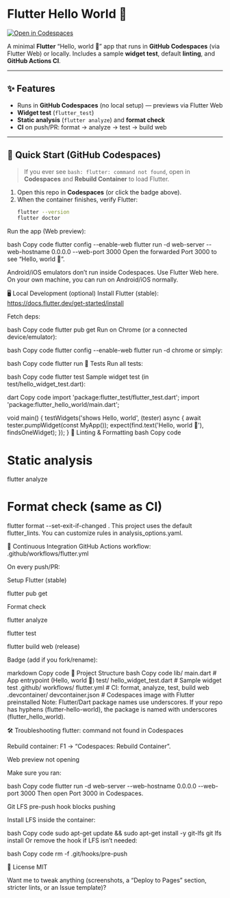 # Flutter Hello World 👋

[![Open in Codespaces](https://img.shields.io/badge/Open%20in-Codespaces-24292e?logo=github)](https://codespaces.new/ahsenelmas/flutter-hello-world)

A minimal **Flutter** “Hello, world 👋” app that runs in **GitHub Codespaces** (via Flutter Web) or locally.
Includes a sample **widget test**, default **linting**, and **GitHub Actions CI**.

---

## ✨ Features

- Runs in **GitHub Codespaces** (no local setup) — previews via Flutter Web
- **Widget test** (`flutter_test`)
- **Static analysis** (`flutter analyze`) and **format check**
- **CI** on push/PR: format → analyze → test → build web

---

## 🚀 Quick Start (GitHub Codespaces)

> If you ever see `bash: flutter: command not found`, open in **Codespaces** and **Rebuild Container** to load Flutter.

1. Open this repo in **Codespaces** (or click the badge above).
2. When the container finishes, verify Flutter:
   ```bash
   flutter --version
   flutter doctor
Run the app (Web preview):

bash
Copy code
flutter config --enable-web
flutter run -d web-server --web-hostname 0.0.0.0 --web-port 3000
Open the forwarded Port 3000 to see “Hello, world 👋”.

Android/iOS emulators don’t run inside Codespaces. Use Flutter Web here.
On your own machine, you can run on Android/iOS normally.

🖥️ Local Development (optional)
Install Flutter (stable): https://docs.flutter.dev/get-started/install

Fetch deps:

bash
Copy code
flutter pub get
Run on Chrome (or a connected device/emulator):

bash
Copy code
flutter config --enable-web
flutter run -d chrome
or simply:

bash
Copy code
flutter run
🧪 Tests
Run all tests:

bash
Copy code
flutter test
Sample widget test (in test/hello_widget_test.dart):

dart
Copy code
import 'package:flutter_test/flutter_test.dart';
import 'package:flutter_hello_world/main.dart';

void main() {
  testWidgets('shows Hello, world', (tester) async {
    await tester.pumpWidget(const MyApp());
    expect(find.text('Hello, world 👋'), findsOneWidget);
  });
}
🧹 Linting & Formatting
bash
Copy code
# Static analysis
flutter analyze

# Format check (same as CI)
flutter format --set-exit-if-changed .
This project uses the default flutter_lints. You can customize rules in analysis_options.yaml.

🤖 Continuous Integration
GitHub Actions workflow: .github/workflows/flutter.yml

On every push/PR:

Setup Flutter (stable)

flutter pub get

Format check

flutter analyze

flutter test

flutter build web (release)

Badge (add if you fork/rename):

markdown
Copy code
📁 Project Structure
bash
Copy code
lib/
  main.dart                 # App entrypoint (Hello, world 👋)
test/
  hello_widget_test.dart    # Sample widget test
.github/
  workflows/
    flutter.yml             # CI: format, analyze, test, build web
.devcontainer/
  devcontainer.json         # Codespaces image with Flutter preinstalled
Note: Flutter/Dart package names use underscores.
If your repo has hyphens (flutter-hello-world), the package is named with underscores (flutter_hello_world).

🛠️ Troubleshooting
flutter: command not found in Codespaces

Rebuild container: F1 → “Codespaces: Rebuild Container”.

Web preview not opening

Make sure you ran:

bash
Copy code
flutter run -d web-server --web-hostname 0.0.0.0 --web-port 3000
Then open Port 3000 in Codespaces.

Git LFS pre-push hook blocks pushing

Install LFS inside the container:

bash
Copy code
sudo apt-get update && sudo apt-get install -y git-lfs
git lfs install
Or remove the hook if LFS isn’t needed:

bash
Copy code
rm -f .git/hooks/pre-push


📜 License
MIT

Want me to tweak anything (screenshots, a “Deploy to Pages” section, stricter lints, or an Issue template)?

